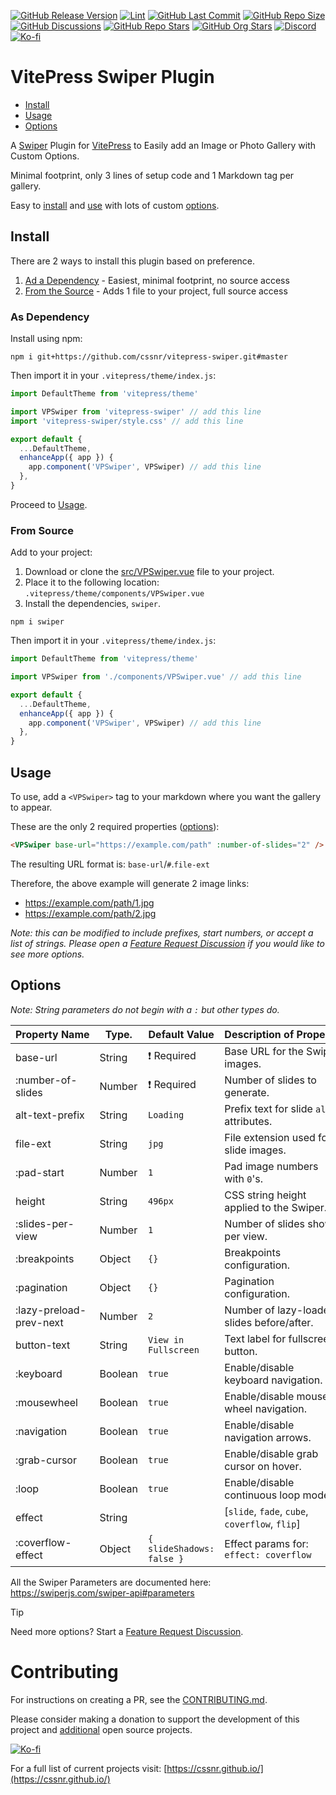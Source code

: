 [![GitHub Release Version](https://img.shields.io/github/v/release/cssnr/vitepress-swiper?logo=github)](https://github.com/cssnr/vitepress-swiper/releases/latest)
[![Lint](https://img.shields.io/github/actions/workflow/status/cssnr/vitepress-swiper/lint.yaml?logo=github&label=lint)](https://github.com/cssnr/vitepress-swiper/actions/workflows/lint.yaml)
[![GitHub Last Commit](https://img.shields.io/github/last-commit/cssnr/vitepress-swiper?logo=github)](https://github.com/cssnr/vitepress-swiper/pulse)
[![GitHub Repo Size](https://img.shields.io/github/repo-size/cssnr/vitepress-swiper?logo=bookstack&logoColor=white&label=repo%20size)](https://github.com/cssnr/vitepress-swiper)
[![GitHub Discussions](https://img.shields.io/github/discussions/cssnr/vitepress-swiper?logo=github)](https://github.com/cssnr/vitepress-swiper/discussions)
[![GitHub Repo Stars](https://img.shields.io/github/stars/cssnr/vitepress-swiper?style=flat&logo=github)](https://github.com/cssnr/vitepress-swiper/stargazers)
[![GitHub Org Stars](https://img.shields.io/github/stars/cssnr?style=flat&logo=github&label=org%20stars)](https://cssnr.github.io/)
[![Discord](https://img.shields.io/discord/899171661457293343?logo=discord&logoColor=white&label=discord&color=7289da)](https://discord.gg/wXy6m2X8wY)
[![Ko-fi](https://img.shields.io/badge/Ko--fi-72a5f2?logo=kofi&label=Support)](https://ko-fi.com/cssnr)

# VitePress Swiper Plugin

- [Install](#Install)
- [Usage](#Usage)
- [Options](#Options)

A [Swiper](https://swiperjs.com/) Plugin for [VitePress](https://vitepress.dev/) to Easily add an Image or Photo Gallery with Custom Options.

Minimal footprint, only 3 lines of setup code and 1 Markdown tag per gallery.

Easy to [install](#Install) and [use](#Usage) with lots of custom [options](#Options).

## Install

There are 2 ways to install this plugin based on preference.

1. [Ad a Dependency](#as-dependency) - Easiest, minimal footprint, no source access
2. [From the Source](#from-source) - Adds 1 file to your project, full source access

### As Dependency

Install using npm:

```shell
npm i git+https://github.com/cssnr/vitepress-swiper.git#master
```

Then import it in your `.vitepress/theme/index.js`:

```javascript
import DefaultTheme from 'vitepress/theme'

import VPSwiper from 'vitepress-swiper' // add this line
import 'vitepress-swiper/style.css' // add this line

export default {
  ...DefaultTheme,
  enhanceApp({ app }) {
    app.component('VPSwiper', VPSwiper) // add this line
  },
}
```

Proceed to [Usage](#Usage).

### From Source

Add to your project:

1. Download or clone the [src/VPSwiper.vue](src/VPSwiper.vue) file to your project.
2. Place it to the following location: `.vitepress/theme/components/VPSwiper.vue`
3. Install the dependencies, `swiper`.

```shell
npm i swiper
```

Then import it in your `.vitepress/theme/index.js`:

```javascript
import DefaultTheme from 'vitepress/theme'

import VPSwiper from './components/VPSwiper.vue' // add this line

export default {
  ...DefaultTheme,
  enhanceApp({ app }) {
    app.component('VPSwiper', VPSwiper) // add this line
  },
}
```

## Usage

To use, add a `<VPSwiper>` tag to your markdown where you want the gallery to appear.

These are the only 2 required properties ([options](#Options)):

```html
<VPSwiper base-url="https://example.com/path" :number-of-slides="2" />
```

The resulting URL format is: `base-url`/`#`.`file-ext`

Therefore, the above example will generate 2 image links:

- https://example.com/path/1.jpg
- https://example.com/path/2.jpg

_Note: this can be modified to include prefixes, start numbers, or accept a list of strings.
Please open a [Feature Request Discussion](https://github.com/cssnr/vitepress-swiper/discussions/categories/feature-requests) if you would like to see more options._

## Options

_Note: String parameters do not begin with a `:` but other types do._

| Property&nbsp;Name      | Type.   | Default&nbsp;Value        | Description&nbsp;of&nbsp;Property              |
| ----------------------- | ------- | ------------------------- | ---------------------------------------------- |
| base-url                | String  | ❗ Required               | Base URL for the Swiper images.                |
| :number-of-slides       | Number  | ❗ Required               | Number of slides to generate.                  |
| alt-text-prefix         | String  | `Loading`                 | Prefix text for slide `alt` attributes.        |
| file-ext                | String  | `jpg`                     | File extension used for slide images.          |
| :pad-start              | Number  | `1`                       | Pad image numbers with `0`'s.                  |
| height                  | String  | `496px`                   | CSS string height applied to the Swiper.       |
| :slides-per-view        | Number  | `1`                       | Number of slides shown per view.               |
| :breakpoints            | Object  | `{}`                      | Breakpoints configuration.                     |
| :pagination             | Object  | `{}`                      | Pagination configuration.                      |
| :lazy-preload-prev-next | Number  | `2`                       | Number of lazy-loaded slides before/after.     |
| button-text             | String  | `View in Fullscreen`      | Text label for fullscreen button.              |
| :keyboard               | Boolean | `true`                    | Enable/disable keyboard navigation.            |
| :mousewheel             | Boolean | `true`                    | Enable/disable mouse wheel navigation.         |
| :navigation             | Boolean | `true`                    | Enable/disable navigation arrows.              |
| :grab-cursor            | Boolean | `true`                    | Enable/disable grab cursor on hover.           |
| :loop                   | Boolean | `true`                    | Enable/disable continuous loop mode.           |
| effect                  | String  | ` `                       | [`slide`, `fade`, `cube`, `coverflow`, `flip`] |
| :coverflow-effect       | Object  | `{ slideShadows: false }` | Effect params for: `effect: coverflow`         |

All the Swiper Parameters are documented here: https://swiperjs.com/swiper-api#parameters

> [!TIP]
> Need more options? Start a [Feature Request Discussion](https://github.com/cssnr/vitepress-swiper/discussions/categories/feature-requests).

# Contributing

For instructions on creating a PR, see the [CONTRIBUTING.md](https://github.com/cssnr/.github/blob/master/.github/CONTRIBUTING.md).

Please consider making a donation to support the development of this project
and [additional](https://cssnr.com/) open source projects.

[![Ko-fi](https://ko-fi.com/img/githubbutton_sm.svg)](https://ko-fi.com/cssnr)

For a full list of current projects visit: [https://cssnr.github.io/](https://cssnr.github.io/)
